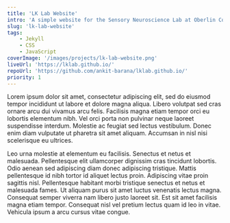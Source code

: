 ```yaml
---
title: 'LK Lab Website'
intro: 'A simple website for the Sensory Neuroscience Lab at Oberlin College built with Jekyll. It showcases our past and ongoing research, introduces our alumni and current lab members, and provides visitors with a platform to express their interest in joining the lab.'
slug: 'lk-lab-website'
tags:
    - Jekyll
    - CSS
    - JavaScript
coverImage: '/images/projects/lk-lab-website.png'
liveUrl: 'https://lklab.github.io/'
repoUrl: 'https://github.com/ankit-barana/lklab.github.io/'
priority: 1
---
```


Lorem ipsum dolor sit amet, consectetur adipiscing elit, sed do eiusmod tempor incididunt ut labore et dolore magna aliqua. Libero volutpat sed cras ornare arcu dui vivamus arcu felis. Facilisis magna etiam tempor orci eu lobortis elementum nibh. Vel orci porta non pulvinar neque laoreet suspendisse interdum. Molestie ac feugiat sed lectus vestibulum. Donec enim diam vulputate ut pharetra sit amet aliquam. Accumsan in nisl nisi scelerisque eu ultrices.

Leo urna molestie at elementum eu facilisis. Senectus et netus et malesuada. Pellentesque elit ullamcorper dignissim cras tincidunt lobortis. Odio aenean sed adipiscing diam donec adipiscing tristique. Mattis pellentesque id nibh tortor id aliquet lectus proin. Adipiscing vitae proin sagittis nisl. Pellentesque habitant morbi tristique senectus et netus et malesuada fames. Ut aliquam purus sit amet luctus venenatis lectus magna. Consequat semper viverra nam libero justo laoreet sit. Est sit amet facilisis magna etiam tempor. Consequat nisl vel pretium lectus quam id leo in vitae. Vehicula ipsum a arcu cursus vitae congue.
